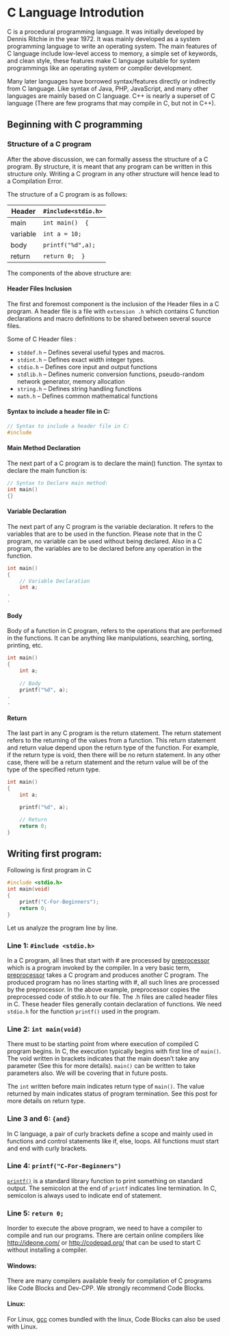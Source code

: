 # C Language Introdution 

C is a procedural programming language. It was initially developed by Dennis Ritchie in the year 1972. It was mainly developed as a system programming language to write an 
operating system. The main features of C language include low-level access to memory, a simple set of keywords, and clean style, these features make C language suitable for
system programmings like an operating system or compiler development.

Many later languages have borrowed syntax/features directly or indirectly from C language. Like syntax of Java, PHP, JavaScript, and many other languages are mainly based on
C language. C++ is nearly a superset of C language (There are few programs that may compile in C, but not in C++).

## Beginning with C programming

### Structure of a C program

After the above discussion, we can formally assess the structure of a C program. By structure, it is meant that any program can be written in this structure only. Writing a 
C program in any other structure will hence lead to a Compilation Error.

The structure of a C program is as follows:

| Header   | `#include<stdio.h>` |
|----------|---------------------|
| main     | `int main()  {`     |
| variable | `int a = 10;`       |
| body     | `printf("%d",a);`   |
| return   | `return 0;  }`      |

The components of the above structure are:

#### Header Files Inclusion 

The first and foremost component is the inclusion of the Header files in a C program.
A header file is a file with `extension .h` which contains C function declarations and macro definitions to be shared between several source files.

Some of C Header files :

- `stddef.h` – Defines several useful types and macros.
- `stdint.h` – Defines exact width integer types.
- `stdio.h` – Defines core input and output functions
- `stdlib.h` – Defines numeric conversion functions, pseudo-random network generator, memory allocation
- `string.h` – Defines string handling functions
- `math.h` – Defines common mathematical functions

#### Syntax to include a header file in C:

```c  
// Syntax to include a header file in C:
#include
```

#### Main Method Declaration

The next part of a C program is to declare the main() function. The syntax to declare the main function is:

```c 
// Syntax to Declare main method:
int main()
{}
```

#### Variable Declaration

The next part of any C program is the variable declaration. It refers to the variables that are to be used in the function. Please note that in the C program, no variable 
can be used without being declared. Also in a C program, the variables are to be declared before any operation in the function.

```c  
int main()
{
    // Variable Declaration
    int a;
.
.
```


#### Body

Body of a function in C program, refers to the operations that are performed in the functions. It can be anything like manipulations, searching, sorting, printing, etc.

```c 
int main()
{
    int a;
    
    // Body
    printf("%d", a);
.
.
``` 

#### Return 

The last part in any C program is the return statement. The return statement refers to the returning of the values from a function. This return statement and return value 
depend upon the return type of the function. For example, if the return type is void, then there will be no return statement. In any other case, there will be a return 
statement and the return value will be of the type of the specified return type.

```c 
int main()
{
    int a;

    printf("%d", a);

    // Return
    return 0;
}
```

## Writing first program:

Following is first program in C

```c
#include <stdio.h> 
int main(void) 
{ 
    printf("C-For-Beginners"); 
    return 0; 
} 
```

Let us analyze the program line by line.

### Line 1: `#include <stdio.h>`

In a C program, all lines that start with # are processed by [preprocessor](https://en.wikipedia.org/wiki/C_preprocessor) which is a program invoked by the compiler. 
In a very basic term, [preprocessor](https://en.wikipedia.org/wiki/C_preprocessor) takes a C program and produces another C program. The produced program has no lines 
starting with #, all such lines are processed by the preprocessor. In the above example, preprocessor copies the preprocessed code of stdio.h to our file. The .h files 
are called header files in C. These header files generally contain declaration of functions. We need `stdio.h` for the function `printf()` used in the program.

### Line 2: `int main(void)`

There must to be starting point from where execution of compiled C program begins. In C, the execution typically begins with first line of `main()`. The void written 
in brackets indicates that the main doesn’t take any parameter (See this for more details). `main()` can be written to take parameters also. We will be covering that in 
future posts.

The `int` written before main indicates return type of `main()`. The value returned by main indicates status of program termination. See this post for more details on 
return type.

### Line 3 and 6: `{and}`

In C language, a pair of curly brackets define a scope and mainly used in functions and control statements like if, else, loops. All functions must start and end with 
curly brackets.

### Line 4: `printf("C-For-Beginners")`

[`printf()`](http://www.cplusplus.com/reference/cstdio/printf/) is a standard library function to print something on standard output. The semicolon at the end of `printf` 
indicates line termination. In C, semicolon is always used to indicate end of statement.

### Line 5: `return 0;`

Inorder to execute the above program, we need to have a compiler to compile and run our programs. There are certain online compilers like  http://ideone.com/ or 
http://codepad.org/ that can be used to start C without installing a compiler.

#### Windows: 

There are many compilers available freely for compilation of C programs like Code Blocks  and Dev-CPP.   We strongly recommend Code Blocks.

#### Linux:

For Linux, [gcc](https://en.wikipedia.org/wiki/GNU_Compiler_Collection) comes bundled with the linux,  Code Blocks can also be used with Linux.
